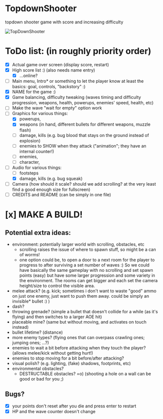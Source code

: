 # TopdownShooter
 topdown shooter game with score and increasing difficulty
 
![TopDownShooter](https://user-images.githubusercontent.com/55601645/142269876-4591f7ca-fd34-497f-9bab-d690c4cde3d9.png)

# ToDo list: (in roughly priority order)
- [x] Actual game over screen (display score, restart)
- [x] High score list :) (also needs name entry)
  -   [x] ...online?
- [ ] Main menu, Intro* or something to let the player know at least the basics: goal, controls, "backstory" :)
- [x] NAME for the game :)
- [x] Game balancing, difficulty tweaking (waves timing and difficulty progression, weapons, health, powerups, enemies' speed, health, etc)
- [ ] Make the wave "wait for empty" option work
- [ ] Graphics for various things:
  -  [x] powerups,
  -  [x] weapons (in hand, different bullets for different weapons, muzzle flash)
  -  [ ] damage, kills (e.g. bug blood that stays on the ground instead of explosion) 
  -  [ ] enemies to SHOW when they attack ("animation"; they have an internal counter!)
  -  [ ] enemies,
  -  [ ] character,
- [ ] Audio for various things:
  -  [ ] footsteps
  -  [x] damage, kills (e.g. bug squeak)
- [ ] Camera (how should it scale? should we add scrolling? at the very least find a good enough size for fullscreen)
- [ ] CREDITS and README (can be simply in one file)

# [x] MAKE A BUILD!

## Potential extra ideas:
- environment: potentially larger world with scrolling, obstacles, etc
  -   scrolling raises the issue of where to spawn stuff, so might be a can of worms!
  -   one option could be, to open a door to a next room for the player to progress to after surviving a set number of waves :) So we could have basically the same gameplay with no scrolling and set spawn points (easy) but have some larger progression and some variety in the environment. The rooms can get bigger and each set the camera height/size to control the visible area.
- melee attack? (e.g. kick; sometimes i don't want to waste "good" ammo on just one enemy, just want to push them away. could be simply an invisible* bullet :) )
- dash?
- throwing grenade? (simple a bullet that doesn't collide for a while (as it's flying) and then switches to a larger AOE hit)
- placeable mine? (same but without moving, and activates on touch instead)
- bullet lifetime? (distance)
- more enemy types? (flying ones that can overpass crawling ones; jumping ones; ...?)
- enemies to wait a bit before attacking when they touch the player? (allows melee/kick without getting hurt!)
- enemies to stop moving for a bit before/after attacking?
- visual polish? (e.g. lighting, (fake) shadows, footprints, etc)
- environmental obstacles?
  - DESTRUCTABLE obstacles? =o) (shooting a hole on a wall can be good or bad for you ;)

## Bugs?
- [x] your points don't reset after you die and press enter to restart
- [x] HP and the wave counter doesn't change

